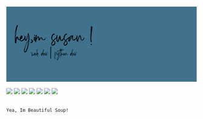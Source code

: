 <img src="header.png" 
     alt="banner"  
     style="display: inline-block; margin: 0 auto;  width: 950px; height: 200px">

<div > 
<!--      align="center" -->
<!--      <a href="" target="_blank"><img src="https://img.shields.io/badge/Gmail-D14836?style=for-the-badge&logo=gmail&logoColor=white" target="_blank"></a> -->
   <a href="https://www.linkedin.com/in/susanandrews?lipi=urn%3Ali%3Apage%3Ad_flagship3_profile_view_base_contact_details%3BZoes3PEWR5iEL1XLC2aftw%3D%3D"     target="_blank"><img src="https://img.shields.io/badge/-LinkedIn-%230077B5?style=for-the-badge&logo=linkedin&logoColor=white" target="_blank"></a>   
     <a href=""><img src="https://img.shields.io/badge/Twitter-1DA1F2?style=for-the-badge&logo=twitter&logoColor=white" target="_blank"></a>
     <a href="" target="_blank"><img src="https://img.shields.io/badge/Discord-7289DA?style=for-the-badge&logo=discord&logoColor=white" target="_blank"></a> 
     <a href=""><img src="https://img.shields.io/badge/freecodecamp-27273D?style=for-the-badge&logo=freecodecamp&logoColor=white" target="_blank"></a>  
   <a href="" target="_blank"><img src="https://img.shields.io/badge/Codechef-%23B92B27.svg?&style=for-the-badge&logo=Codechef&logoColor=white" target="_blank"></a>
     <a href="https://replit.com/@susanandrews123" target="_blank"><img src="https://img.shields.io/badge/replit-667881?style=for-the-badge&logo=replit&logoColor=white" target="_blank"></a> 
  <a href="https://www.hackerrank.com/susanandrews2001" target="_blank"><img src="https://img.shields.io/badge/-Hackerrank-2EC866?style=for-the-badge&logo=HackerRank&logoColor=white" target="_blank"></a>  
  
</div>
<br>  

```bash
Yea, Im Beautiful Soup!  
```
<br>

<!-- 
[![My GitHub stats](https://github-readme-stats.vercel.app/api?username=Susan-Andrews)](https://github.com/anuraghazra/github-readme-stats)  
<br>
 -->
